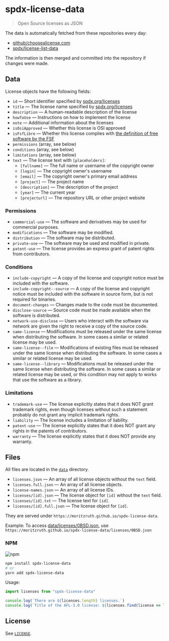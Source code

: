 # spdx-license-data
> Open Source licenses as JSON

The data is automatically fetched from these repositories every day:
- [github/choosealicense.com](https://github.com/github/choosealicense.com)
- [spdx/license-list-data](https://github.com/spdx/license-list-data)

The information is then merged and committed into the repository if changes were made.

## Data
License objects have the following fields:
- `id` — Short identifier specified by [spdx.org/licenses](https://spdx.org/licenses/)
- `title` — The license name specified by [spdx.org/licenses](https://spdx.org/licenses/)
- `description` — A human-readable description of the license
- `howToUse` — Instructions on how to implement the license
- `note` — Additional information about the licenses
- `isOsiApproved` — Whether this license is OSI approved
- `isFsfLibre` — Whether this license complies with [the definition of free software by the FSF](https://www.gnu.org/philosophy/free-sw.html.en)
- `permissions` (array, see below)
- `conditions` (array, see below)
- `limitations` (array, see below)
- `text` — The license text with `[placeholders]`:
    - `[fullname]` — The full name or username of the copyright owner
    - `[login]` — The copyright owner's username
    - `[email]` — The copyright owner's primary email address
    - `[project]` — The project name
    - `[description]` — The description of the project
    - `[year]` — The current year
    - `[projecturl]` — The repository URL or other project website

### Permissions
- `commercial-use` — The software and derivatives may be used for commercial purposes.
- `modifications` — The software may be modified.
- `distribution` — The software may be distributed.
- `private-use` — The software may be used and modified in private.
- `patent-use` — The license provides an express grant of patent rights from contributors.

### Conditions
- `include-copyright` — A copy of the license and copyright notice must be included with the software.
- `include-copyright--source` — A copy of the license and copyright notice must be included with the software in source form, but is not required for binaries.
- `document-changes` — Changes made to the code must be documented.
- `disclose-source` — Source code must be made available when the software is distributed.
- `network-use-disclose` — Users who interact with the software via network are given the right to receive a copy of the source code.
- `same-license` — Modifications must be released under the same license when distributing the software. In some cases a similar or related license may be used.
- `same-license--file` — Modifications of existing files must be released under the same license when distributing the software. In some cases a similar or related license may be used.
- `same-license--library` — Modifications must be released under the same license when distributing the software. In some cases a similar or related license may be used, or this condition may not apply to works that use the software as a library.

### Limitations
- `trademark-use` — The license explicitly states that it does NOT grant trademark rights, even though licenses without such a statement probably do not grant any implicit trademark rights.
- `liability` — The license includes a limitation of liability.
- `patent-use` — The license explicitly states that it does NOT grant any rights in the patents of contributors.
- `warranty` — The license explicitly states that it does NOT provide any warranty.

## Files
All files are located in the [`data`](/data) directory.

- `licenses.json` — An array of all license objects without the `text` field.
- `licenses.full.json` — An array of all license objects.
- `license-names.json` — An array of all license IDs.
- `licenses/[id].json` — The license object for `[id]` without the `text` field.
- `licenses/[id].txt` — The license text for `[id]`.
- `licenses/[id].full.json` — The license object for `[id]`.

They are served under `https://moritzruth.github.io/spdx-license-data`.

Example: To access [data/licenses/0BSD.json](/data/licenses/0BSD.json), use `https://moritzruth.github.io/spdx-license-data/licenses/0BSD.json`

### NPM
![npm](https://img.shields.io/npm/v/spdx-license-data?style=flat-square)

```bash
npm install spdx-license-data
# or
yarn add spdx-license-data
```

Usage:
```js
import licenses from "spdx-license-data"

console.log(`There are ${licenses.length} licenses.`)
console.log(`Title of the AFL-3.0 license: ${licenses.find(license => license.id === "AFL-3.0").title}`)
```

## License
See [`LICENSE`](/LICENSE).
